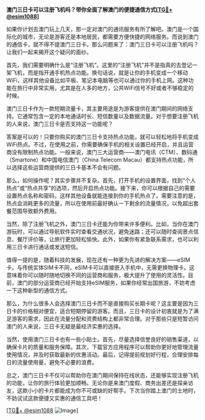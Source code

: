 **澳门三日卡可以注册飞机吗？带你全面了解澳门的便捷通信方式[[TG💪+ @esim1088](https://t.me/s/esim1088)]**

如果你计划去澳门玩上几天，那一定对澳门的通讯服务有所了解吧。澳门是一个国际化的城市，无论是游客还是本地居民，都需要方便快捷的网络服务。而说到澳门的通信卡，就不得不提澳门三日卡。那么问题来了：澳门三日卡可以注册飞机吗？让我们一起来揭开这个疑问的面纱。

首先，我们需要明确什么是“注册飞机”。这里的“注册飞机”并不是指真的去登记一架飞机，而是指开通手机热点功能。换句话说，就是让你的手机变成一个移动WiFi，这样其他设备比如平板、笔记本电脑等也可以通过你的手机上网。这种功能在旅行中非常实用，尤其是在人多的地方，公共WiFi信号不好或者不够稳定的时候。

澳门三日卡作为一款短期流量卡，其主要用途是为游客提供在澳门期间的网络支持。它通常包含一定的本地通话时长、短信数量以及数据流量。对于想要注册飞机的人来说，澳门三日卡是否支持这一功能呢？

答案是可以的！只要你购买的澳门三日卡支持热点功能，就可以轻松地将手机变成WiFi热点。不过，在使用之前，你需要确保手机的相关设置已经开启，并且运营商没有限制热点功能。一般来说，澳门三大运营商——澳门电讯（CTM）、数码通（Smartone）和中国电信澳门（China Telecom Macau）都支持热点功能，所以选择这些运营商提供的三日卡基本不会有问题。

那么，如何操作呢？其实步骤并不复杂。首先，打开手机的设置界面，找到“个人热点”或“热点共享”的选项，然后开启热点功能。接下来，你可以根据自己的需要设置热点名称和密码，这样其他设备就能连接到你的手机热点了。需要注意的是，热点会消耗更多的流量，所以在使用前最好确认一下剩余的流量情况，以免超出套餐范围导致额外费用。

当然，除了注册飞机之外，澳门三日卡还能为你带来许多便利。比如，当你在澳门游玩时，可以通过导航软件实时查看交通状况，避免迷路；还可以随时查阅景点信息、餐厅评价等，让旅行更加轻松愉快。此外，如果你有紧急联系需求，也可以利用三日卡进行通话或发送短信。

值得一提的是，随着科技的发展，现在还有一种更为先进的解决方案——eSIM卡。与传统实体SIM卡不同，eSIM卡可以直接嵌入手机中，无需更换物理卡。这意味着你可以随时随地切换不同的运营商和服务，极大提升了使用的灵活性。目前，澳门的部分运营商已经开始支持eSIM服务，如果你经常出国旅游，不妨考虑一下这种新型的通信方式。

那么，为什么很多人会选择澳门三日卡而不是直接购买长期卡呢？这主要是因为三日卡的价格相对便宜，适合短期停留的游客。而且，三日卡的设计初衷就是为了满足游客的需求，因此在流量分配和资费结构上都非常合理。对于那些只是短暂访问澳门的人来说，三日卡无疑是最经济实惠的选择。

当然，使用澳门三日卡也有一些小贴士。首先，尽量选择信誉良好的销售渠道，以确保卡片的质量和服务保障。其次，下载官方应用程序可以帮助你更好地管理流量使用情况，并及时获取最新的优惠活动。最后，记得提前规划好行程，合理安排每日的流量使用量，避免不必要的浪费。

总之，澳门三日卡不仅可以帮助你在澳门期间保持在线状态，还能够实现注册飞机的功能，让你的旅行体验更加顺畅。无论你是来澳门度假、商务出差还是探亲访友，这款小小的卡片都能成为你不可或缺的好帮手。下次当你踏上澳门的土地时，不妨试试这款便捷又实惠的通信工具吧！

[[TG💪+ @esim1088](https://t.me/s/esim1088) ![Image](https://i.postimg.cc/4NQfJmqS/Snipaste-2025-05-13-00-14-12.png)]
